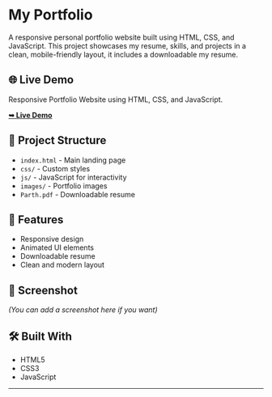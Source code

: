 
# My Portfolio

A responsive personal portfolio website built using HTML, CSS, and JavaScript. This project showcases my resume, skills, and projects in a clean, mobile-friendly layout, it includes a downloadable my resume.

## 🌐 Live Demo

  Responsive Portfolio Website using HTML, CSS, and JavaScript.

  <a href="https://parth-kaklotar.netlify.app/"><strong>➥ Live Demo</strong></a>

<!-- [Click here to view](https://parth-kaklotar.netlify.app/) -->

## 📁 Project Structure
- `index.html` - Main landing page
- `css/` - Custom styles
- `js/` - JavaScript for interactivity
- `images/` - Portfolio images
- `Parth.pdf` - Downloadable resume

## 🚀 Features
- Responsive design
- Animated UI elements
- Downloadable resume
- Clean and modern layout

## 📸 Screenshot
*(You can add a screenshot here if you want)*

## 🛠️ Built With
- HTML5
- CSS3
- JavaScript

---

